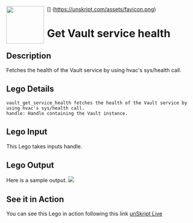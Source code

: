 [<img align="left" src="https://unskript.com/assets/favicon.png" width="100" height="100" style="padding-right: 5px">]
(https://unskript.com/assets/favicon.png)
<h1>Get Vault service health</h1>

## Description
Fetches the health of the Vault service by using hvac's sys/health call.

## Lego Details
	vault_get_service_health fetches the health of the Vault service by using hvac's sys/health call.
    handle: Handle containing the Vault instance.


## Lego Input
This Lego takes inputs handle.

## Lego Output
Here is a sample output.
<img src="./1.png">

## See it in Action

You can see this Lego in action following this link [unSkript Live](https://us.app.unskript.io)